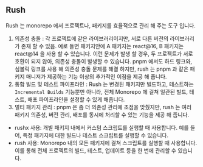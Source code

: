 ## Rush

Rush 는 monorepo 에서 프로젝트나, 패키지를 효율적으로 관리 해 주는 도구 입니다.

1. 의존성 충돌 : 각 프로젝트에 같은 라이브러리이지만, 서로 다른 버전의 라이브러리가 존재 할 수 있음. 예로 들면 패키지안에 A 패키지는 react@16, B 패키지는 react@14 을 사용 할 수 있습니다.
   이런 문제가 발생 할 경우, 두 프로젝트가 서로 호환이 되지 않아, 의존성 충돌이 발생할 수 있습니다.
   pnpm 에서도 하드 링크와, 심볼릭 링크를 사용 해 의존성 충돌 문제를 해결 하지만, rush 는 pnpm 과 같은 패키지 매니저가 제공하는 기능 이상의 추가적인 이점을 제공 해 줍니다.
2. 통합 빌드 및 테스트 파이프라인 : Rush 는 변경된 패키지만 빌드하고, 테스트하는 `Incremental Builds` 기능뿐만 아니라, 전체 Monorepo 에 걸쳐 일관된 빌드, 테스트, 배포 파이프라인을 설정할 수 있게 해줍니다.
3. 멀티 패키지 관리 : pnpm 은 좀 더 의존성 관리에 초점을 맞췄지만, rush 는 여러 패키지 의존성, 버전 관리, 배포를 동시에 처리할 수 있는 기능을 제공 해 줍니다.

- rushx 사용: 개별 패키지 내에서 커스텀 스크립트를 실행할 때 사용합니다. 예를 들어, 특정 패키지에 대한 빌드나 테스트 스크립트를 실행할 수 있습니다.
- rush 사용: Monorepo 내의 모든 패키지에 걸쳐 스크립트를 실행할 때 사용합니다. 이를 통해 전체 프로젝트의 빌드, 테스트, 업데이트 등을 한 번에 관리할 수 있습니다.

